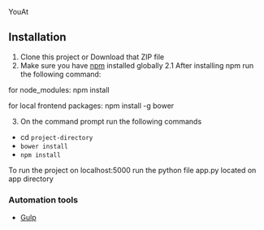 YouAt

## Installation
1. Clone this project or Download that ZIP file
2. Make sure you have  [npm](https://www.npmjs.org/) installed globally
2.1 After installing  npm run the following command:

for node_modules:
npm install

for local frontend packages:
npm install -g bower

3. On the command prompt run the following commands
- cd `project-directory`
- `bower install`
- `npm install`



To run the project on localhost:5000 run the python file app.py located on app directory

### Automation tools

- [Gulp](http://gulpjs.com/)
